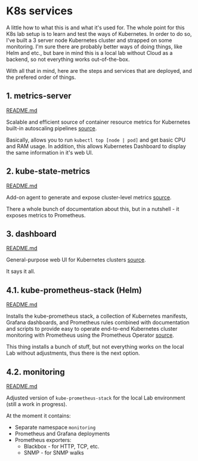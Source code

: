 # K8s services

A little how to what this is and what it's used for. The whole point for this K8s lab setup is to learn and test the ways of Kubernetes. In order to do so, I've built a 3 server node Kubernetes cluster and strapped on some monitoring. I'm sure there are probably better ways of doing things, like Helm and etc., but bare in mind this is a local lab without Cloud as a backend, so not everything works out-of-the-box.

With all that in mind, here are the steps and services that are deployed, and the prefered order of things.

## 1. metrics-server

[README.md](./metrics-server/)

Scalable and efficient source of container resource metrics for Kubernetes built-in autoscaling pipelines [source](https://github.com/kubernetes-sigs/metrics-server).

Basically, allows you to run `kubectl top [node | pod]` and get basic CPU and RAM usage. In addition, this allows Kubernetes Dashboard to display the same information in it's web UI.

## 2. kube-state-metrics

[README.md](./kube-state-metrics/)

Add-on agent to generate and expose cluster-level metrics [source](https://github.com/kubernetes/kube-state-metrics).

There a whole bunch of documentation about this, but in a nutshell - it exposes metrics to Prometheus.

## 3. dashboard

[README.md](./dashboard/)

General-purpose web UI for Kubernetes clusters [source](https://github.com/kubernetes/dashboard).

It says it all.

## 4.1. kube-prometheus-stack (Helm)

[README.md](./kube-prometheus-stack/)

Installs the kube-prometheus stack, a collection of Kubernetes manifests, Grafana dashboards, and Prometheus rules combined with documentation and scripts to provide easy to operate end-to-end Kubernetes cluster monitoring with Prometheus using the Prometheus Operator [source](https://github.com/prometheus-community/helm-charts/tree/main/charts/kube-prometheus-stack).

This thing installs a bunch of stuff, but not everything works on the local Lab without adjustments, thus there is the next option.

## 4.2. monitoring

[README.md](./monitoring/)

Adjusted version of `kube-prometheus-stack` for the local Lab environment (still a work in progress).

At the moment it contains:

* Separate namespace `monitoring`
* Prometheus and Grafana deployments
* Prometheus exporters:
  * Blackbox - for HTTP, TCP, etc.
  * SNMP - for SNMP walks
